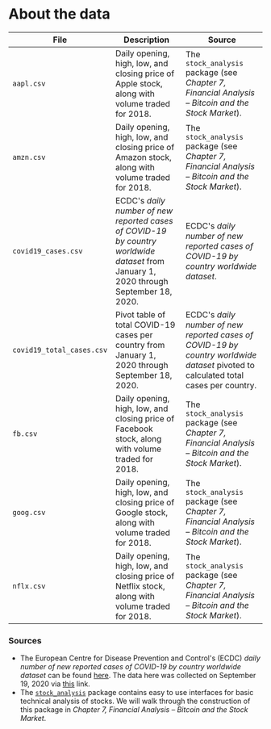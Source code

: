 # About the data

| File | Description | Source |
| --- | --- | --- |
| `aapl.csv` | Daily opening, high, low, and closing price of Apple stock, along with volume traded for 2018. | The `stock_analysis` package (see *Chapter 7, Financial Analysis &ndash; Bitcoin and the Stock Market*). |
| `amzn.csv` | Daily opening, high, low, and closing price of Amazon stock, along with volume traded for 2018. | The `stock_analysis` package (see *Chapter 7, Financial Analysis &ndash; Bitcoin and the Stock Market*). |
| `covid19_cases.csv` | ECDC's *daily number of new reported cases of COVID-19 by country worldwide dataset* from January 1, 2020 through September 18, 2020. | ECDC's *daily number of new reported cases of COVID-19 by country worldwide dataset*. |
| `covid19_total_cases.csv` | Pivot table of total COVID-19 cases per country from January 1, 2020 through September 18, 2020. | ECDC's *daily number of new reported cases of COVID-19 by country worldwide dataset* pivoted to calculated total cases per country. |
| `fb.csv` | Daily opening, high, low, and closing price of Facebook stock, along with volume traded for 2018. | The `stock_analysis` package (see *Chapter 7, Financial Analysis &ndash; Bitcoin and the Stock Market*). |
| `goog.csv` | Daily opening, high, low, and closing price of Google stock, along with volume traded for 2018. | The `stock_analysis` package (see *Chapter 7, Financial Analysis &ndash; Bitcoin and the Stock Market*). |
| `nflx.csv` | Daily opening, high, low, and closing price of Netflix stock, along with volume traded for 2018. | The `stock_analysis` package (see *Chapter 7, Financial Analysis &ndash; Bitcoin and the Stock Market*). |

### Sources
- The European Centre for Disease Prevention and Control's (ECDC) *daily number of new reported cases of COVID-19 by country worldwide dataset* can be found [here](https://www.ecdc.europa.eu/en/publications-data/download-todays-data-geographic-distribution-covid-19-cases-worldwide). The data here was collected on September 19, 2020 via [this](https://opendata.ecdc.europa.eu/covid19/casedistribution/csv) link.
- The [`stock_analysis`](https://github.com/stefmolin/stock-analysis) package contains easy to use interfaces for basic technical analysis of stocks. We will walk through the construction of this package in *Chapter 7, Financial Analysis &ndash; Bitcoin and the Stock Market*.
